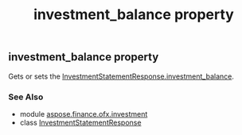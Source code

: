 ﻿---
title: investment_balance property
second_title: Aspose.Finance for Python via .NET API References
description: 
type: docs
weight: 80
url: /python-net/aspose.finance.ofx.investment/investmentstatementresponse/investment_balance/
is_root: false
---

## investment_balance property


Gets or sets the [InvestmentStatementResponse.investment_balance](/finance/python-net/aspose.finance.ofx.investment/investmentstatementresponse#investment_balance).

### See Also
* module [aspose.finance.ofx.investment](../../)
* class [InvestmentStatementResponse](/finance/python-net/aspose.finance.ofx.investment/investmentstatementresponse)
